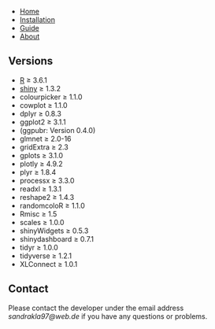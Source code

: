 - [Home](./index.md)
- [Installation](./install.md)
- [Guide](./use.md)
- [About](./about.md)

## Versions 

* [R](https://www.r-project.org) ≥ 3.6.1 
* [shiny](https://cran.r-project.org/web/packages/shiny/index.html) ≥ 1.3.2
* colourpicker ≥ 1.1.0
* cowplot ≥ 1.1.0
* dplyr ≥ 0.8.3
* ggplot2 ≥ 3.1.1
* (ggpubr: Version 0.4.0)
* glmnet ≥ 2.0-16
* gridExtra ≥ 2.3
* gplots ≥ 3.1.0 
* plotly ≥ 4.9.2
* plyr ≥ 1.8.4
* processx ≥ 3.3.0
* readxl ≥  1.3.1
* reshape2 ≥ 1.4.3
* randomcoloR ≥ 1.1.0
* Rmisc ≥ 1.5
* scales ≥ 1.0.0
* shinyWidgets ≥ 0.5.3
* shinydashboard ≥ 0.7.1
* tidyr ≥ 1.0.0
* tidyverse ≥ 1.2.1
* XLConnect ≥ 1.0.1

## Contact

Please contact the developer under the email address _sandrakla97@web.de_ if you have any questions or problems.

